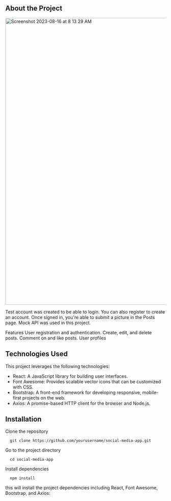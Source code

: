 ## About the Project

<img width="900" alt="Screenshot 2023-08-16 at 8 13 29 AM" src="https://github.com/arturo201/SocialMediaConcept/assets/41337829/541b57c8-f9bd-4a9b-a238-5f0330c16376">

<p>Test account was created to be able to login. You can also register to create an account. Once signed in, you're able to submit a picture in the Posts page. Mock API was used in this project.

Features
User registration and authentication.
Create, edit, and delete posts.
Comment on and like posts.
User profiles

</p>

## Technologies Used
<p>This project leverages the following technologies:</p>

<ul>
<li>React: A JavaScript library for building user interfaces.</li>
<li>Font Awesome: Provides scalable vector icons that can be customized with CSS.</li>
<li>Bootstrap: A front-end framework for developing responsive, mobile-first projects on the web.</li>
<li>Axios: A promise-based HTTP client for the browser and Node.js.</li>
</ul>

## Installation

Clone the repository
```
  git clone https://github.com/yourusername/social-media-app.git
```
Go to the project directory
```
  cd social-media-app
```
Install dependencies
```
  npm install
```
<p>this will install the project dependencies including React, Font Awesome, Bootstrap, and Axios: </p>











